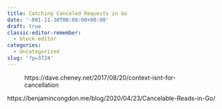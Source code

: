 ```yaml
---
title: Catching Canceled Requests in Go
date: '-001-11-30T00:00:00+00:00'
draft: true
classic-editor-remember:
  - block-editor
categories:
  - Uncategorized
slug: '?p=3724'
---
```

<figure class="wp-block-embed-wordpress wp-block-embed is-type-wp-embed is-provider-dave-cheney">

<div class="wp-block-embed__wrapper">
  https://dave.cheney.net/2017/08/20/context-isnt-for-cancellation
</div></figure>

<div>
  https://benjamincongdon.me/blog/2020/04/23/Cancelable-Reads-in-Go/
</div>

